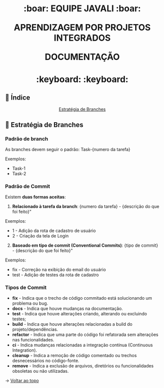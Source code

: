 <span id="topo">
<h1 align='center'>
:boar: EQUIPE JAVALI :boar:

APRENDIZAGEM POR PROJETOS INTEGRADOS

DOCUMENTAÇÃO
</h1>

<h1 align='center'> :keyboard:  :keyboard: </h1>

## :mag_right: Índice
<p align='center'> <!-- 
    <a href="#checklist">Checklist DoR e DoD</a>  | -->
    <a href="#estrategia">Estratégia de Branches</a> <!-- |
    <a href="#usuario">Manual de Usuário</a> |
    <a href="#instalacao">:floppy_disk: Manual de Instalação</a> -->
</p>

<!-- <span id="checklist">

## :pushpin: Checklist DoR e DoD -->

<span id="estrategia">

## :twisted_rightwards_arrows: Estratégia de Branches

### Padrão de branch
As branches devem seguir o padrão: Task-{numero da tarefa}

Exemplos:
- Task-1
- Task-2

### Padrão de Commit
Existem **duas formas aceitas**:  

1. **Relacionado à tarefa da branch**:  {numero da tarefa} - {descrição do que foi feito}"    

Exemplos:
- 1 - Adição da rota de cadastro de usuário
- 2 - Criação da tela de Login

2. **Baseado em tipo de commit (Conventional Commits)**: {tipo de commit} - {descrição do que foi feito}"

Exemplos:
- fix - Correção na exibição do email do usuário
- test - Adição de testes da rota de cadastro

### Tipos de Commit
* **fix** - Indica que o trecho de código commitado está solucionando um problema ou bug.
* **docs** - Indica que houve mudanças na documentação.
* **test** - Indica que houve alterações criando, alterando ou excluindo testes;
* **build** - Indica que houve alterações relacionadas a build do projeto/dependências.
* **refactor** - Indica que uma parte do código foi refatorada sem alterações nas funcionalidades.
* **ci** - Indica mudanças relacionadas a integração contínua (Continuous Integration).
* **cleanup** - Indica a remoção de código comentado ou trechos desnecessários no código-fonte.
* **remove** - Indica a exclusão de arquivos, diretórios ou funcionalidades obsoletas ou não utilizadas.

→ [Voltar ao topo](#topo)

<!-- <span id="usuario">

## :bust_in_silhouette: Manual de Usuário

→ [Voltar ao topo](#topo)

<span id="instalacao">
    
## :floppy_disk: Manual de Instalação

→ [Voltar ao topo](#topo) -->